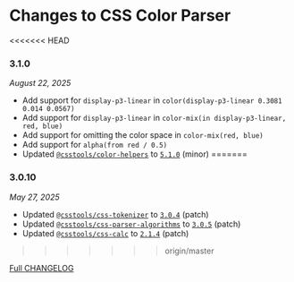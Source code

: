 # Changes to CSS Color Parser

<<<<<<< HEAD
### 3.1.0

_August 22, 2025_

- Add support for `display-p3-linear` in `color(display-p3-linear 0.3081 0.014 0.0567)`
- Add support for `display-p3-linear` in `color-mix(in display-p3-linear, red, blue)`
- Add support for omitting the color space in `color-mix(red, blue)`
- Add support for `alpha(from red / 0.5)`
- Updated [`@csstools/color-helpers`](https://github.com/csstools/postcss-plugins/tree/main/packages/color-helpers) to [`5.1.0`](https://github.com/csstools/postcss-plugins/tree/main/packages/color-helpers/CHANGELOG.md#510) (minor)
=======
### 3.0.10

_May 27, 2025_

- Updated [`@csstools/css-tokenizer`](https://github.com/csstools/postcss-plugins/tree/main/packages/css-tokenizer) to [`3.0.4`](https://github.com/csstools/postcss-plugins/tree/main/packages/css-tokenizer/CHANGELOG.md#304) (patch)
- Updated [`@csstools/css-parser-algorithms`](https://github.com/csstools/postcss-plugins/tree/main/packages/css-parser-algorithms) to [`3.0.5`](https://github.com/csstools/postcss-plugins/tree/main/packages/css-parser-algorithms/CHANGELOG.md#305) (patch)
- Updated [`@csstools/css-calc`](https://github.com/csstools/postcss-plugins/tree/main/packages/css-calc) to [`2.1.4`](https://github.com/csstools/postcss-plugins/tree/main/packages/css-calc/CHANGELOG.md#214) (patch)
>>>>>>> origin/master

[Full CHANGELOG](https://github.com/csstools/postcss-plugins/tree/main/packages/css-color-parser/CHANGELOG.md)
